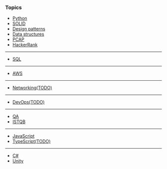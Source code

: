 ### Topics
- [Python](python.md)
- [SOLID](solid.md)
- [Design patterns](design_patterns.md)
- [Data structures](data_structures.md)
- [PCAP](pcap.ipynb)
- [HackerRank](hackerrank.md)
- ---
- [SQL](sql/sql.md)
- ---
- [AWS](aws/aws.md)
- ---
- [Networking(TODO)](networking/networking.md)
- ---
- [DevOps(TODO)](devops/devops.md)
- ---
- [QA](qa.md)
- [ISTQB](istqb/chapters.md)
- ---
- [JavaScript](js/js.md)
- [TypeScript(TODO)](js/ts.md)
- ---
- [C#](csharp.md)
- [Unity](unity.md)